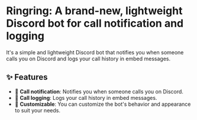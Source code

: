 # Ringring: A brand-new, lightweight Discord bot for call notification and logging

It's a simple and lightweight Discord bot that notifies you when someone calls you on Discord and logs your call history in embed messages.

## ✨ Features
- 🔔 **Call notification**: Notifies you when someone calls you on Discord.
- 📝 **Call logging**: Logs your call history in embed messages.
- 🎨 **Customizable**: You can customize the bot's behavior and appearance to suit your needs.
